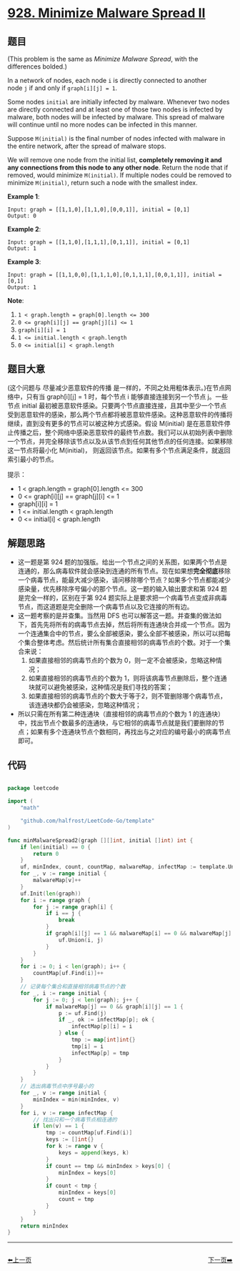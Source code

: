 # [928. Minimize Malware Spread II](https://leetcode.com/problems/minimize-malware-spread-ii/)


## 题目

(This problem is the same as *Minimize Malware Spread*, with the differences bolded.)

In a network of nodes, each node `i` is directly connected to another node `j` if and only if `graph[i][j] = 1`.

Some nodes `initial` are initially infected by malware. Whenever two nodes are directly connected and at least one of those two nodes is infected by malware, both nodes will be infected by malware. This spread of malware will continue until no more nodes can be infected in this manner.

Suppose `M(initial)` is the final number of nodes infected with malware in the entire network, after the spread of malware stops.

We will remove one node from the initial list, **completely removing it and any connections from this node to any other node**. Return the node that if removed, would minimize `M(initial)`. If multiple nodes could be removed to minimize `M(initial)`, return such a node with the smallest index.

**Example 1**:

    Input: graph = [[1,1,0],[1,1,0],[0,0,1]], initial = [0,1]
    Output: 0

**Example 2**:

    Input: graph = [[1,1,0],[1,1,1],[0,1,1]], initial = [0,1]
    Output: 1

**Example 3**:

    Input: graph = [[1,1,0,0],[1,1,1,0],[0,1,1,1],[0,0,1,1]], initial = [0,1]
    Output: 1

**Note**:

1. `1 < graph.length = graph[0].length <= 300`
2. `0 <= graph[i][j] == graph[j][i] <= 1`
3. `graph[i][i] = 1`
4. `1 <= initial.length < graph.length`
5. `0 <= initial[i] < graph.length`


## 题目大意

(这个问题与 尽量减少恶意软件的传播 是一样的，不同之处用粗体表示。)在节点网络中，只有当 graph[i][j] = 1 时，每个节点 i 能够直接连接到另一个节点 j。一些节点 initial 最初被恶意软件感染。只要两个节点直接连接，且其中至少一个节点受到恶意软件的感染，那么两个节点都将被恶意软件感染。这种恶意软件的传播将继续，直到没有更多的节点可以被这种方式感染。假设 M(initial) 是在恶意软件停止传播之后，整个网络中感染恶意软件的最终节点数。我们可以从初始列表中删除一个节点，并完全移除该节点以及从该节点到任何其他节点的任何连接。如果移除这一节点将最小化 M(initial)， 则返回该节点。如果有多个节点满足条件，就返回索引最小的节点。

提示：

- 1 < graph.length = graph[0].length <= 300
- 0 <= graph[i][j] == graph[j][i] <= 1
- graph[i][i] = 1
- 1 <= initial.length < graph.length
- 0 <= initial[i] < graph.length


## 解题思路


- 这一题是第 924 题的加强版。给出一个节点之间的关系图，如果两个节点是连通的，那么病毒软件就会感染到连通的所有节点。现在如果想**完全彻底**移除一个病毒节点，能最大减少感染，请问移除哪个节点？如果多个节点都能减少感染量，优先移除序号偏小的那个节点。这一题的输入输出要求和第 924 题是完全一样的，区别在于第 924 题实际上是要求把一个病毒节点变成非病毒节点，而这道题是完全删除一个病毒节点以及它连接的所有边。
- 这一题考察的是并查集。当然用 DFS 也可以解答这一题。并查集的做法如下，首先先将所有的病毒节点去掉，然后将所有连通块合并成一个节点。因为一个连通集合中的节点，要么全部被感染，要么全部不被感染，所以可以把每个集合整体考虑。然后统计所有集合直接相邻的病毒节点的个数。对于一个集合来说：
    1. 如果直接相邻的病毒节点的个数为 0，则一定不会被感染，忽略这种情况；
    2. 如果直接相邻的病毒节点的个数为 1，则将该病毒节点删除后，整个连通块就可以避免被感染，这种情况是我们寻找的答案；
    3. 如果直接相邻的病毒节点的个数大于等于2，则不管删除哪个病毒节点，该连通块都仍会被感染，忽略这种情况；
- 所以只需在所有第二种连通块（直接相邻的病毒节点的个数为 1 的连通块）中，找出节点个数最多的连通块，与它相邻的病毒节点就是我们要删除的节点；如果有多个连通块节点个数相同，再找出与之对应的编号最小的病毒节点即可。


## 代码

```go

package leetcode

import (
	"math"

	"github.com/halfrost/LeetCode-Go/template"
)

func minMalwareSpread2(graph [][]int, initial []int) int {
	if len(initial) == 0 {
		return 0
	}
	uf, minIndex, count, countMap, malwareMap, infectMap := template.UnionFind{}, initial[0], math.MinInt64, map[int]int{}, map[int]int{}, map[int]map[int]int{}
	for _, v := range initial {
		malwareMap[v]++
	}
	uf.Init(len(graph))
	for i := range graph {
		for j := range graph[i] {
			if i == j {
				break
			}
			if graph[i][j] == 1 && malwareMap[i] == 0 && malwareMap[j] == 0 {
				uf.Union(i, j)
			}
		}
	}
	for i := 0; i < len(graph); i++ {
		countMap[uf.Find(i)]++
	}
	// 记录每个集合和直接相邻病毒节点的个数
	for _, i := range initial {
		for j := 0; j < len(graph); j++ {
			if malwareMap[j] == 0 && graph[i][j] == 1 {
				p := uf.Find(j)
				if _, ok := infectMap[p]; ok {
					infectMap[p][i] = i
				} else {
					tmp := map[int]int{}
					tmp[i] = i
					infectMap[p] = tmp
				}
			}
		}
	}
	// 选出病毒节点中序号最小的
	for _, v := range initial {
		minIndex = min(minIndex, v)
	}
	for i, v := range infectMap {
		// 找出只和一个病毒节点相连通的
		if len(v) == 1 {
			tmp := countMap[uf.Find(i)]
			keys := []int{}
			for k := range v {
				keys = append(keys, k)
			}
			if count == tmp && minIndex > keys[0] {
				minIndex = keys[0]
			}
			if count < tmp {
				minIndex = keys[0]
				count = tmp
			}
		}
	}
	return minIndex
}

```


----------------------------------------------
<div style="display: flex;justify-content: space-between;align-items: center;">
<p><a href="https://books.halfrost.com/leetcode/ChapterFour/0927.Three-Equal-Parts/">⬅️上一页</a></p>
<p><a href="https://books.halfrost.com/leetcode/ChapterFour/0930.Binary-Subarrays-With-Sum/">下一页➡️</a></p>
</div>

